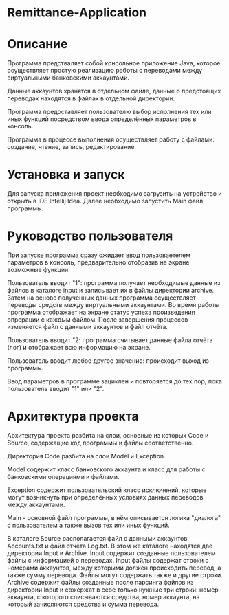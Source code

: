 # Remittance-Application

# Описание
Программа предстваляет собой консольное приложение Java, которое осуществляет простую реализацию работы с переводами между виртуальными банковскими аккаунтами.

Данные аккаунтов хранятся в отдельном файле, данные о предстоящих переводах находятся в файлах в отдельной директории.

Программа предоставляет пользователю выбор исполнения тех или иных функций посредством ввода определённых параметров в консоль.

Программа в процессе выполнения осуществляет работу с файлами: создание, чтение, запись, редактирование.


# Установка и запуск
Для запуска приложения проект необходимо загрузить на устройство и открыть в IDE Intellij Idea. Далее необходимо запустить Main файл программы.

# Руководство пользователя
При запуске программа сразу ожидает ввод пользоваетелем параметров в консоль, предварительно отобразив на экране возможные функции:

Пользователь вводит "1": программа получает необходимые данные из файлов в каталоге input и записывает их в файлы директории archive. Затем на основе полученных данных программа осуществляет переводы средств между виртуальными аккаунтами. Во время работы программа отображает на экране статус успеха произведения опрерации с каждым файлом. После завершения процессов изменяется файл с данными аккаунтов и файл отчёта. 

Пользователь вводит "2: программа считывает данные файла отчёта (лог) и отображает всю информацию на экране.

Пользователь вводит любое другое значение: происходит выход из программы.

Ввод параметров в программе зациклен и повторяется до тех пор, пока пользователь вводит "1" или "2".

# Архитектура проекта
Архитектура проекта разбита на слои, основные из которых Code и Source, содержащие код программы и файлы соответственно.

Директория Code разбита на слои Model и Exception. 

Model содержит класс банковского аккаунта и класс для работы с банковскими операциями и файлами.

Exception содержит пользовательский класс исключений, которые могут возникнуть при определённых условиях данных переводов между аккаунтами.

Main - основной файл программы, в нём описывается логика "диалога" с пользователем а также вызов тех или иных функций.


В каталоге Source располагается файл с данными аккаунтов Accounts.txt и файл отчёта Log.txt.
В этом же каталоге находятся две директории Input и Archive. Input содержит созданные пользователем файлы с информацией о переводах. Input файлы содержат строки с номерами аккаунтов, между которыми должен происходить перевод, а также сумму перевода. Файлы могут содержать также и другие строки. Archive содержит файлы созданные после парсинга файлов из директории Input и сожержат в себе только нужные три строки: номер аккаунта, с которого списываются средства, номер аккаунта, на который зачисляются средства и сумма перевода.
